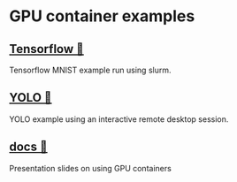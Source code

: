 # GPU container examples

## [Tensorflow 📁](tensorflow)

Tensorflow MNIST example run using slurm.

## [YOLO 📁](yolo)

YOLO example using an interactive remote desktop session.

## [docs 📁](docs)

Presentation slides on using GPU containers
